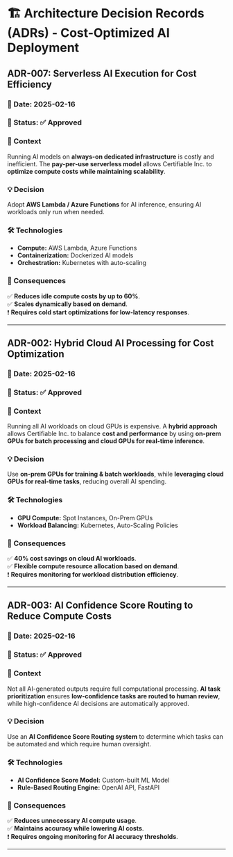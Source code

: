 # 🏗 Architecture Decision Records (ADRs) - Cost-Optimized AI Deployment

## **ADR-007: Serverless AI Execution for Cost Efficiency**

### 📅 Date: 2025-02-16
### 🎯 Status: ✅ Approved

### **📌 Context**
Running AI models on **always-on dedicated infrastructure** is costly and inefficient. The **pay-per-use serverless model** allows Certifiable Inc. to **optimize compute costs while maintaining scalability**.

### **💡 Decision**
Adopt **AWS Lambda / Azure Functions** for AI inference, ensuring AI workloads only run when needed.

### **🛠 Technologies**
- **Compute:** AWS Lambda, Azure Functions
- **Containerization:** Dockerized AI models
- **Orchestration:** Kubernetes with auto-scaling

### **🚀 Consequences**
✅ **Reduces idle compute costs by up to 60%**.  
✅ **Scales dynamically based on demand**.  
❗ **Requires cold start optimizations for low-latency responses**.

---

## **ADR-002: Hybrid Cloud AI Processing for Cost Optimization**

### 📅 Date: 2025-02-16
### 🎯 Status: ✅ Approved

### **📌 Context**
Running all AI workloads on cloud GPUs is expensive. A **hybrid approach** allows Certifiable Inc. to balance **cost and performance** by using **on-prem GPUs for batch processing and cloud GPUs for real-time inference**.

### **💡 Decision**
Use **on-prem GPUs for training & batch workloads**, while **leveraging cloud GPUs for real-time tasks**, reducing overall AI spending.

### **🛠 Technologies**
- **GPU Compute:** Spot Instances, On-Prem GPUs
- **Workload Balancing:** Kubernetes, Auto-Scaling Policies

### **🚀 Consequences**
✅ **40% cost savings on cloud AI workloads**.  
✅ **Flexible compute resource allocation based on demand**.  
❗ **Requires monitoring for workload distribution efficiency**.

---

## **ADR-003: AI Confidence Score Routing to Reduce Compute Costs**

### 📅 Date: 2025-02-16
### 🎯 Status: ✅ Approved

### **📌 Context**
Not all AI-generated outputs require full computational processing. **AI task prioritization** ensures **low-confidence tasks are routed to human review**, while high-confidence AI decisions are automatically approved.

### **💡 Decision**
Use an **AI Confidence Score Routing system** to determine which tasks can be automated and which require human oversight.

### **🛠 Technologies**
- **AI Confidence Score Model:** Custom-built ML Model
- **Rule-Based Routing Engine:** OpenAI API, FastAPI

### **🚀 Consequences**
✅ **Reduces unnecessary AI compute usage**.  
✅ **Maintains accuracy while lowering AI costs**.  
❗ **Requires ongoing monitoring for AI accuracy thresholds**.

---
